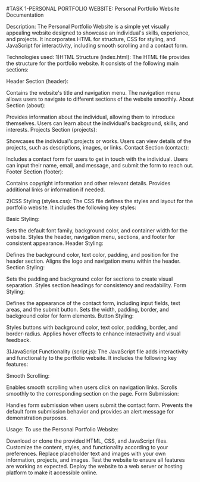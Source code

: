 #TASK 1-PERSONAL PORTFOLIO WEBSITE:
 Personal Portfolio Website Documentation 

Description:
The Personal Portfolio Website is a simple yet visually appealing website designed to showcase an individual's skills, experience, and projects. It incorporates HTML for structure, CSS for styling, and JavaScript for interactivity, including smooth scrolling and a contact form.

Technologies used:
1)HTML Structure (index.html):
The HTML file provides the structure for the portfolio website. It consists of the following main sections:

Header Section (header):

Contains the website's title and navigation menu.
The navigation menu allows users to navigate to different sections of the website smoothly.
About Section (about):

Provides information about the individual, allowing them to introduce themselves.
Users can learn about the individual's background, skills, and interests.
Projects Section (projects):

Showcases the individual's projects or works.
Users can view details of the projects, such as descriptions, images, or links.
Contact Section (contact):

Includes a contact form for users to get in touch with the individual.
Users can input their name, email, and message, and submit the form to reach out.
Footer Section (footer):

Contains copyright information and other relevant details.
Provides additional links or information if needed.

2)CSS Styling (styles.css):
The CSS file defines the styles and layout for the portfolio website. It includes the following key styles:

Basic Styling:

Sets the default font family, background color, and container width for the website.
Styles the header, navigation menu, sections, and footer for consistent appearance.
Header Styling:

Defines the background color, text color, padding, and position for the header section.
Aligns the logo and navigation menu within the header.
Section Styling:

Sets the padding and background color for sections to create visual separation.
Styles section headings for consistency and readability.
Form Styling:

Defines the appearance of the contact form, including input fields, text areas, and the submit button.
Sets the width, padding, border, and background color for form elements.
Button Styling:

Styles buttons with background color, text color, padding, border, and border-radius.
Applies hover effects to enhance interactivity and visual feedback.

3)JavaScript Functionality (script.js):
The JavaScript file adds interactivity and functionality to the portfolio website. It includes the following key features:

Smooth Scrolling:

Enables smooth scrolling when users click on navigation links.
Scrolls smoothly to the corresponding section on the page.
Form Submission:

Handles form submission when users submit the contact form.
Prevents the default form submission behavior and provides an alert message for demonstration purposes.

Usage:
To use the Personal Portfolio Website:

Download or clone the provided HTML, CSS, and JavaScript files.
Customize the content, styles, and functionality according to your preferences.
Replace placeholder text and images with your own information, projects, and images.
Test the website to ensure all features are working as expected.
Deploy the website to a web server or hosting platform to make it accessible online.
